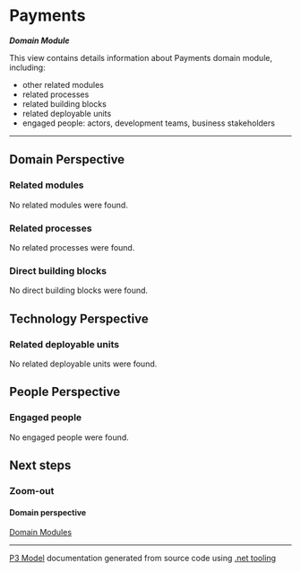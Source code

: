 ﻿
# Payments

***Domain Module***  

This view contains details information about Payments domain module, including:
- other related modules
- related processes
- related building blocks
- related deployable units
- engaged people: actors, development teams, business stakeholders  

---



## Domain Perspective


### Related modules

No related modules were found.  

### Related processes

No related processes were found.  

### Direct building blocks

No direct building blocks were found.  

## Technology Perspective


### Related deployable units

No related deployable units were found.  

## People Perspective


### Engaged people

No engaged people were found.  

## Next steps


### Zoom-out


#### Domain perspective

[Domain Modules](../../../DomainModules.md)  

---

[P3 Model](https://github.com/P3-model/P3-model) documentation generated from source code using [.net tooling](https://github.com/P3-model/P3-model-dotnet)